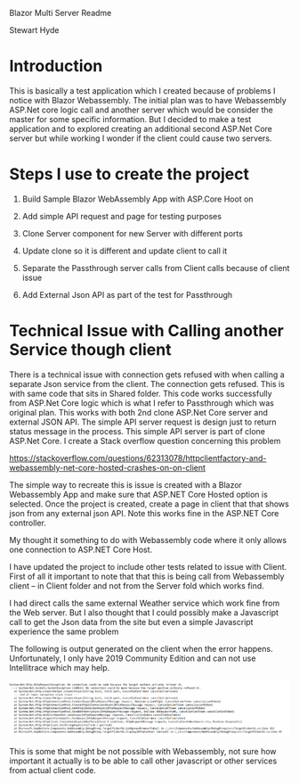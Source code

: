 Blazor Multi Server Readme

Stewart Hyde

Introduction
============

This is basically a test application which I created because of problems I
notice with Blazor Webassembly. The initial plan was to have Webassembly ASP.Net
core logic call and another server which would be consider the master for some
specific information. But I decided to make a test application and to explored
creating an additional second ASP.Net Core server but while working I wonder if
the client could cause two servers.

Steps I use to create the project
=================================

1.  Build Sample Blazor WebAssembly App with ASP.Core Hoot on

2.  Add simple API request and page for testing purposes

3.  Clone Server component for new Server with different ports

4.  Update clone so it is different and update client to call it

5.  Separate the Passthrough server calls from Client calls because of client
    issue

6.  Add External Json API as part of the test for Passthrough

Technical Issue with Calling another Service though client
==========================================================

There is a technical issue with connection gets refused with when calling a
separate Json service from the client. The connection gets refused. This is with
same code that sits in Shared folder. This code works successfully from ASP.Net
Core logic which is what I refer to Passthrough which was original plan. This
works with both 2nd clone ASP.Net Core server and external JSON API. The simple
API server request is design just to return status message in the process. This
simple API server is part of clone ASP.Net Core. I create a Stack overflow
question concerning this problem

<https://stackoverflow.com/questions/62313078/httpclientfactory-and-webassembly-net-core-hosted-crashes-on-on-client>

The simple way to recreate this is issue is created with a Blazor Webassembly
App and make sure that ASP.NET Core Hosted option is selected. Once the project
is created, create a page in client that that shows json from any external json
API. Note this works fine in the ASP.NET Core controller.

My thought it something to do with Webassembly code where it only allows one
connection to ASP.NET Core Host.

I have updated the project to include other tests related to issue with Client.
First of all it important to note that that this is being call from Webassembly
client – in Client folder and not from the Server fold which works find.

I had direct calls the same external Weather service which work fine from the
Web server. But I also thought that I could possibly make a Javascript call to
get the Json data from the site but even a simple Javascript experience the same
problem

The following is output generated on the client when the error happens.
Unfortunately, I only have 2019 Community Edition and can not use Intellitrace
which may help.

![](media/e04f4c49508f90f15c9b470f1cb9895e.png)

This is some that might be not possible with Webassembly, not sure how important
it actually is to be able to call other javascript or other services from actual
client code.
